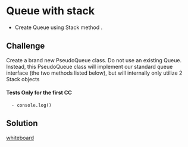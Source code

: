 # Queue with stack
  - Create  Queue using Stack method .

## Challenge
     
Create a brand new PseudoQueue class. Do not use an existing Queue. Instead, this PseudoQueue class will implement our standard queue interface (the two methods listed below), but will internally only utilize 2 Stack objects

#### Tests Only for the first CC

      - console.log()
      
       
## Solution

[whiteboard](https://github.com/Balqees-401-advanced-javascript/data-structures-and-algorithms/blob/master/assets/20200614_012449.jpg)
